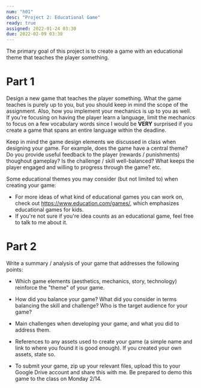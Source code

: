 ```yaml
---
num: "h01"
desc: "Project 2: Educational Game"
ready: true
assigned: 2022-01-24 03:30
due: 2022-02-09 03:30
---
```


The primary goal of this project is to create a game with an educational theme that teaches the player something.

# Part 1

Design a new game that teaches the player something. What the game teaches is purely up to you, but you should keep in mind the scope of the assignment. Also, how you implement your mechanics is up to you as well. If you're focusing on having the player learn a language, limit the mechanics to focus on a few vocabulary words since I would be <b>VERY</b> surprised if you create a game that spans an entire language within the deadline.

Keep in mind the game design elements we discussed in class when designing your game. For example, does the game have a central theme? Do you provide useful feedback to the player (rewards / punishments) thoughout gameplay? Is the challenge / skill well-balanced? What keeps the player engaged and willing to progress through the game? etc.

Some educational themes you may consider (but not limited to) when creating your game:

* For more ideas of what kind of educational games you can work on, check out <https://www.education.com/games/>, which emphasizes educational games for kids.
* If you're not sure if you're idea counts as an educational game, feel free to talk to me about it.

# Part 2

Write a summary / analysis of your game that addresses the following points:

* Which game elements (aesthetics, mechanics, story, technology) reinforce the "theme" of your game.

* How did you balance your game? What did you consider in terms balancing the skill and challenge? Who is the target audience for your game?

* Main challenges when developing your game, and what you did to address them.

* References to any assets used to create your game (a simple name and link to where you found it is good enough). If you created your own assets, state so.

* To submit your game, zip up your relevant files, upload this to your Google Drive account and share this with me. Be prepared to demo this game to the class on Monday 2/14.
